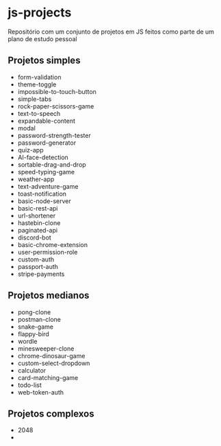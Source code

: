 # js-projects

Repositório com um conjunto de projetos em JS feitos como parte de um plano de estudo pessoal

## Projetos simples

- form-validation
- theme-toggle
- impossible-to-touch-button
- simple-tabs
- rock-paper-scissors-game
- text-to-speech
- expandable-content
- modal
- password-strength-tester
- password-generator
- quiz-app
- AI-face-detection
- sortable-drag-and-drop
- speed-typing-game
- weather-app
- text-adventure-game
- toast-notification
- basic-node-server
- basic-rest-api
- url-shortener
- hastebin-clone
- paginated-api
- discord-bot
- basic-chrome-extension
- user-permission-role
- custom-auth
- passport-auth
- stripe-payments

## Projetos medianos

- pong-clone
- postman-clone
- snake-game
- flappy-bird
- wordle
- minesweeper-clone
- chrome-dinosaur-game
- custom-select-dropdown
- calculator
- card-matching-game
- todo-list
- web-token-auth

## Projetos complexos

- 2048
-
